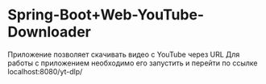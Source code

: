# Spring-Boot+Web-YouTube-Downloader
Приложение позволяет скачивать видео с YouTube через URL
Для работы с приложением необходимо его запустить и перейти по ссылке localhost:8080/yt-dlp/
